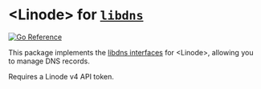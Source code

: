 \<Linode\> for [`libdns`](https://github.com/libdns/libdns)
=======================

[![Go Reference](https://pkg.go.dev/badge/github.com/libdns/linode.svg)](https://pkg.go.dev/github.com/libdns/linode)

This package implements the [libdns interfaces](https://github.com/libdns/libdns) for \<Linode\>, allowing you to manage DNS records.

Requires a Linode v4 API token.

